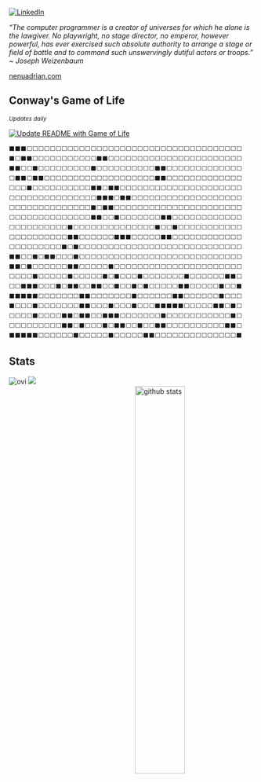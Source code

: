 <a href="https://www.linkedin.com/in/nenuadrian/" target="_blank"><img src="https://img.shields.io/badge/LinkedIn-%230077B5.svg?&style=flat-square&logo=linkedin&logoColor=white" alt="LinkedIn"></a>

<p><em>“The computer programmer is a creator of universes for which he alone is the lawgiver. No playwright, no stage director, no emperor, however powerful, has ever exercised such absolute authority to arrange a stage or field of battle and to command such unswervingly dutiful actors or troops.” ~ Joseph Weizenbaum
 </em></p>
 
<a href="https://nenuadrian.com" target="_blank">nenuadrian.com</a>

## Conway's Game of Life

<small><em>Updates daily</em></small>

[![Update README with Game of Life](https://github.com/nenuadrian/nenuadrian/actions/workflows/update_readme.yml/badge.svg)](https://github.com/nenuadrian/nenuadrian/actions/workflows/update_readme.yml)

<!-- LIFE-START -->
```
⬛⬛⬛⬜⬜⬜⬜⬜⬜⬜⬜⬜⬜⬜⬜⬜⬜⬜⬜⬜⬜⬜⬜⬜⬜⬜⬜⬜⬜⬜⬜⬜⬜⬜⬜⬜⬜⬜⬜⬜
⬛⬜⬛⬛⬜⬜⬜⬜⬜⬜⬜⬜⬜⬜⬜⬛⬛⬜⬜⬜⬜⬜⬜⬜⬜⬜⬜⬜⬜⬜⬜⬜⬜⬜⬜⬜⬜⬜⬜⬜
⬛⬛⬜⬜⬛⬜⬜⬜⬜⬜⬜⬜⬜⬜⬛⬜⬜⬜⬜⬜⬜⬜⬜⬜⬜⬛⬛⬜⬜⬜⬜⬜⬜⬜⬜⬜⬜⬜⬜⬜
⬜⬛⬛⬜⬛⬛⬜⬜⬜⬜⬜⬜⬜⬜⬜⬜⬜⬜⬜⬜⬜⬜⬜⬜⬜⬛⬛⬜⬜⬜⬜⬜⬜⬜⬜⬜⬜⬜⬜⬜
⬜⬜⬜⬛⬜⬜⬜⬜⬜⬜⬜⬜⬜⬜⬛⬛⬜⬛⬛⬜⬜⬜⬜⬜⬜⬜⬜⬜⬜⬜⬜⬜⬜⬜⬜⬜⬜⬜⬜⬜
⬜⬜⬜⬜⬜⬜⬜⬜⬜⬜⬜⬜⬜⬜⬜⬛⬛⬛⬜⬛⬛⬜⬜⬜⬜⬜⬜⬜⬜⬜⬜⬜⬜⬜⬜⬜⬜⬜⬜⬜
⬜⬜⬜⬜⬜⬜⬜⬜⬜⬜⬜⬜⬜⬜⬛⬜⬛⬛⬜⬜⬜⬜⬜⬜⬜⬜⬜⬜⬜⬜⬜⬜⬜⬜⬜⬜⬜⬜⬜⬜
⬜⬜⬜⬜⬜⬜⬜⬜⬜⬜⬜⬜⬜⬜⬛⬛⬜⬜⬛⬜⬜⬜⬜⬜⬜⬜⬛⬛⬜⬜⬜⬜⬜⬜⬜⬜⬜⬜⬜⬜
⬜⬜⬜⬜⬜⬜⬜⬜⬜⬜⬛⬜⬜⬜⬜⬜⬜⬜⬜⬜⬜⬜⬜⬜⬜⬛⬜⬜⬛⬜⬜⬜⬜⬜⬜⬜⬜⬜⬜⬜
⬜⬜⬜⬜⬜⬜⬜⬜⬜⬜⬛⬛⬜⬜⬜⬜⬜⬜⬛⬛⬛⬜⬜⬜⬜⬜⬛⬛⬜⬜⬜⬜⬜⬜⬜⬜⬜⬜⬜⬜
⬜⬜⬜⬜⬜⬜⬜⬜⬜⬛⬜⬛⬜⬜⬜⬜⬜⬜⬜⬜⬜⬜⬜⬜⬜⬜⬜⬜⬜⬜⬜⬜⬜⬜⬜⬜⬜⬜⬜⬜
⬛⬛⬜⬜⬛⬜⬛⬛⬜⬜⬜⬛⬜⬜⬜⬜⬜⬜⬜⬜⬜⬜⬜⬜⬜⬜⬜⬜⬜⬜⬜⬜⬜⬜⬜⬜⬜⬜⬜⬜
⬛⬛⬜⬛⬜⬜⬜⬜⬜⬜⬛⬛⬜⬜⬜⬜⬜⬛⬜⬜⬜⬜⬜⬜⬜⬜⬜⬜⬜⬜⬜⬜⬜⬜⬜⬜⬜⬜⬜⬜
⬜⬜⬜⬜⬛⬜⬜⬜⬜⬜⬛⬜⬜⬜⬜⬜⬛⬜⬛⬜⬜⬜⬛⬜⬜⬜⬜⬜⬜⬜⬛⬜⬜⬜⬜⬜⬜⬛⬛⬜
⬜⬜⬛⬛⬛⬜⬜⬜⬛⬜⬛⬛⬜⬜⬛⬛⬜⬜⬛⬜⬜⬛⬜⬛⬜⬜⬜⬜⬜⬛⬛⬜⬜⬜⬜⬜⬛⬜⬜⬛
⬛⬛⬛⬛⬛⬜⬜⬜⬜⬜⬜⬜⬛⬛⬜⬜⬜⬜⬜⬜⬜⬛⬜⬜⬜⬜⬜⬜⬛⬛⬜⬜⬜⬜⬜⬜⬛⬜⬜⬜
⬛⬜⬜⬜⬛⬜⬜⬜⬜⬜⬜⬜⬛⬛⬜⬜⬜⬛⬜⬜⬜⬛⬜⬜⬜⬛⬛⬛⬛⬛⬜⬜⬜⬜⬜⬛⬛⬜⬛⬜
⬜⬜⬜⬜⬛⬜⬜⬜⬜⬛⬛⬜⬛⬛⬜⬜⬛⬛⬛⬜⬜⬜⬜⬜⬜⬜⬛⬜⬜⬜⬜⬜⬜⬜⬜⬜⬜⬜⬛⬜
⬜⬜⬜⬜⬜⬜⬜⬜⬜⬛⬛⬜⬛⬜⬜⬜⬛⬜⬛⬛⬜⬜⬛⬜⬜⬛⬛⬜⬜⬜⬜⬜⬜⬜⬜⬜⬜⬛⬛⬜
⬛⬛⬛⬛⬛⬜⬜⬜⬜⬜⬜⬛⬜⬜⬜⬜⬜⬛⬜⬜⬜⬜⬜⬛⬛⬜⬜⬜⬜⬜⬜⬜⬜⬜⬜⬜⬜⬜⬜⬛
```
<!-- LIFE-END -->

 ## Stats

<img src="https://github-readme-stats.vercel.app/api?username=nenuadrian&show_icons=true&theme=gotham" alt="github stats" width="45%;" style="float:right; margin:20px;"/>

<img src="https://github-readme-stats.vercel.app/api/top-langs?username=nenuadrian&show_icons=true&locale=en&layout=compact&theme=chartreuse-dark" alt="ovi" />

<img src="https://github-profile-trophy.vercel.app/?username=madushadhanushka&theme=juicyfresh&no-bg=true"/>

